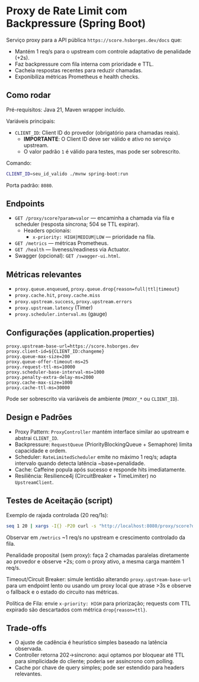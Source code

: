 # Proxy de Rate Limit com Backpressure (Spring Boot)

Serviço proxy para a API pública `https://score.hsborges.dev/docs` que:
- Mantém 1 req/s para o upstream com controle adaptativo de penalidade (+2s).
- Faz backpressure com fila interna com prioridade e TTL.
- Cacheia respostas recentes para reduzir chamadas.
- Exponibiliza métricas Prometheus e health checks.

## Como rodar

Pré-requisitos: Java 21, Maven wrapper incluído.

Variáveis principais:
- `CLIENT_ID`: Client ID do provedor (obrigatório para chamadas reais).
  - **IMPORTANTE**: O Client ID deve ser válido e ativo no serviço upstream.
  - O valor padrão `1` é válido para testes, mas pode ser sobrescrito.

Comando:
```bash
CLIENT_ID=seu_id_valido ./mvnw spring-boot:run
```

Porta padrão: `8080`.

## Endpoints

- `GET /proxy/score?param=valor` — encaminha a chamada via fila e scheduler (resposta síncrona; 504 se TTL expirar).
  - Headers opcionais:
    - `x-priority: HIGH|MEDIUM|LOW` — prioridade na fila.
- `GET /metrics` — métricas Prometheus.
- `GET /health` — liveness/readiness via Actuator.
- Swagger (opcional): `GET /swagger-ui.html`.

## Métricas relevantes

- `proxy.queue.enqueued`, `proxy.queue.drop{reason=full|ttl|timeout}`
- `proxy.cache.hit`, `proxy.cache.miss`
- `proxy.upstream.success`, `proxy.upstream.errors`
- `proxy.upstream.latency` (Timer)
- `proxy.scheduler.interval.ms` (gauge)

## Configurações (application.properties)

```properties
proxy.upstream-base-url=https://score.hsborges.dev
proxy.client-id=${CLIENT_ID:changeme}
proxy.queue-max-size=200
proxy.queue-offer-timeout-ms=25
proxy.request-ttl-ms=10000
proxy.scheduler-base-interval-ms=1000
proxy.penalty-extra-delay-ms=2000
proxy.cache-max-size=1000
proxy.cache-ttl-ms=30000
```

Pode ser sobrescrito via variáveis de ambiente (`PROXY_*` ou `CLIENT_ID`).

## Design e Padrões

- Proxy Pattern: `ProxyController` mantém interface similar ao upstream e abstrai `CLIENT_ID`.
- Backpressure: `RequestQueue` (PriorityBlockingQueue + Semaphore) limita capacidade e ordem.
- Scheduler: `RateLimitedScheduler` emite no máximo 1 req/s; adapta intervalo quando detecta latência ~base+penalidade.
- Cache: Caffeine popula após sucesso e responde hits imediatamente.
- Resiliência: Resilience4j (CircuitBreaker + TimeLimiter) no `UpstreamClient`.

## Testes de Aceitação (script)

Exemplo de rajada controlada (20 req/1s):
```bash
seq 1 20 | xargs -I{} -P20 curl -s "http://localhost:8080/proxy/score?doc=123{}" -H "x-priority: MEDIUM" | wc -l
```
Observar em `/metrics` ~1 req/s no upstream e crescimento controlado da fila.

Penalidade proposital (sem proxy): faça 2 chamadas paralelas diretamente ao provedor e observe +2s; com o proxy ativo, a mesma carga mantém 1 req/s.

Timeout/Circuit Breaker: simule lentidão alterando `proxy.upstream-base-url` para um endpoint lento ou usando um proxy local que atrase >3s e observe o fallback e o estado do circuito nas métricas.

Política de Fila: envie `x-priority: HIGH` para priorização; requests com TTL expirado são descartados com métrica `drop{reason=ttl}`.

## Trade-offs

- O ajuste de cadência é heurístico simples baseado na latência observada.
- Controller retorna 202->sincrono: aqui optamos por bloquear até TTL para simplicidade do cliente; poderia ser assíncrono com polling.
- Cache por chave de query simples; pode ser estendido para headers relevantes.




